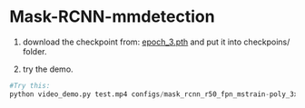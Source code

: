 # Mask-RCNN-mmdetection

1. download the checkpoint from:
[epoch_3.pth](https://pan.quark.cn/s/30f1fec581d6)
and put it into checkpoins/ folder.

2. try the demo.

~~~python
#Try this:
python video_demo.py test.mp4 configs/mask_rcnn_r50_fpn_mstrain-poly_3x_coco.py checkpoints/epoch_3.pth
~~~
